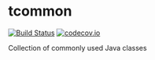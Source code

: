 # tcommon

[![Build Status](https://travis-ci.org/anonl/tcommon.svg)](https://travis-ci.org/anonl/tcommon) [![codecov.io](https://codecov.io/gh/anonl/tcommon/branch/master/graphs/badge.svg)](https://codecov.io/gh/anonl/tcommon/branch/master)

Collection of commonly used Java classes
